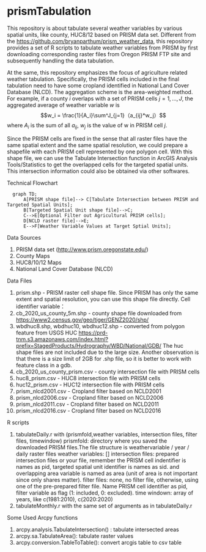 # prismTabulation
This repository is about tabulate several weather variables by various spatial units, like county, HUC8/12 based on PRISM data set. Different from the https://github.com/bryanparthum/prism_weather_data, this repository provides a set of R scripts to tabulate weather variables from PRISM by first downloading corresponding raster files from Oregon PRISM FTP site and subsequently handling the data tabulation. 

At the same, this repository emphasizes the focus of agriculture related weather tabulation. Specifically, the PRISM cells included in the final tabulation need to have some cropland identified in National Land Cover Database (NLCD). The aggregation scheme is the area-weighted method. For example, if a county $i$ overlaps with a set of PRISM cells $j=1,\ldots,J$, the aggregated average of weather variable $w$ is
$$w_i = \frac{1}{A_i}\sum^J_{j=1}（a_{ij}*w_j）$$
where $A_i$ is the sum of all $a_{ij}$, $w_j$ is the value of w in PRISM cell $j$.

Since the PRISM cells are fixed in the sense that all raster files have the same spatial extent and the same spatial resolution, we could prepare a shapefile with each PRISM cell represented by one polygon cell. With this shape file, we can use the Tabulate Intersection function in ArcGIS Analysis Tools/Statistics to get the overlapped cells for the targeted spatial units. This intersection information could also be obtained via other softwares. 

Technical Flowchart
```mermaid
  graph TD;
      A[PRISM shape file]--> C[Tabulate Intersection between PRISM and Targeted Spatial Units];
      B[Targeted Spatial Unit shape file]-->C;
      C-->E[Optional Filter out Agricultural PRISM cells];
      D[NCLD raster file]-->E;
      E-->F[Weather Variable Values at Target Sptial Units];
```
  
Data Sources 
1. PRISM data set (http://www.prism.oregonstate.edu/) 
2. County Maps
3. HUC8/10/12 Maps 
3. National Land Cover Database (NLCD)  

Data Files
1. prism.shp - PRISM raster cell shape file. Since PRISM has only the same extent and spatial resolution, you can use this shape file directly. Cell identifier variable： 
2. cb_2020_us_county_5m.shp - county shape file downloaded from https://www2.census.gov/geo/tiger/GENZ2020/shp/ 
3. wbdhuc8.shp, wbdhuc10, wbdhuc12.shp - converted from polygon feature from USGS HUC https://prd-tnm.s3.amazonaws.com/index.html?prefix=StagedProducts/Hydrography/WBD/National/GDB/
The huc shape files are not included due to the large size. Another observation is that there is a size limit of 2GB for .shp file, so it is better to work with feature class in a gdb. 
4. cb_2020_us_county_prism.csv - county intersection file with PRISM cells 
5. huc8_prism.csv - HUC8 intersection file with PRISM cells 
6. huc12_prism.csv - HUC12 intersection file with PRISM cells 
7. prism_nlcd2001.csv - Cropland filter based on NCLD2001
8. prism_nlcd2006.csv - Cropland filter based on NCLD2006
9. prism_nlcd2011.csv - Cropland filter based on NCLD2011
10. prism_nlcd2016.csv - Cropland filter based on NCLD2016

R scripts 
1. tabulateDaily.r with (prismfold,weather variables, intersection files, filter files, timewindow)
prismfold: directory where you saved the downloaded PRISM files.The file structure is weathervariable / year / daily raster files 
weather variables:   []
intersection files:  prepared intersection files or your file, remember the PRISM cell indentifier is names as pid, targeted spatial unit identifier is names as sid. and overlapping area variable is named as area (unit of area is not important since only shares matter).
filter files: none, no filter file, otherwise, using one of the pre-prepared filter file. Name PRISM cell identifier as pid, filter variable as flag (1: included, 0: excluded).
time windown: array of years, like c(1981:2010), c(2020:2020) 
2. tabulateMonthly.r with the same set of arguments as in tabulateDaily.r 


Some Used Arcpy functions
1. arcpy.analysis.TabulateIntersection() : tabulate intersected areas 
2. arcpy.sa.TabulateArea(): tabulate raster values
3. arcpy.conversion.TableToTable(): convert arcgis table to csv table  



